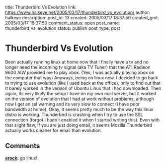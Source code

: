 title: Thunderbird Vs Evolution
link: https://www.halkeye.net/2005/03/17/thunderbird_vs_evolution/
author: halkeye
description: 
post_id: 13
created: 2005/03/17 18:37:50
created_gmt: 2005/03/17 18:37:50
comment_status: open
post_name: thunderbird_vs_evolution
status: publish
post_type: post

# Thunderbird Vs Evolution

Been actually running linux at home now that I finally have a tv and no longer need the incoming tv signal (aka TV Tuner) that the ATI Radieon 9600 AIW provided me to play xbox. (Yes, I was actually playing xbox on the computer that way) Anyways, being on linux now, I decided to go back to trying to use evolution (like I used back at the office), only to find out that It barely worked in the version of Ubuntu Linux that I had downloaded. Then again, its very likely the setup I have on my own mail server, but it worked on the version of evolution that I had at work without problems, although now I get an ssl warning and its very slow to connect (I have poor bandwidth at home). Okay, it seems pretty much to be the way this linux distro is working. Thunderbird is crashing when I try to use the SSL connection (forgot I hadn't enabled it when I started writing this). Even with that slight flaw, if you are just doing email, it seems Mozilla Thunderbird actually works cleaner for email than evolution.

## Comments

**[erock](#41 "2005-09-27 20:07:05"):** go linux!

